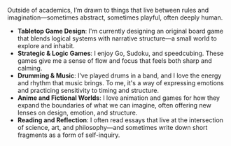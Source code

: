 Outside of academics, I’m drawn to things that live between rules and imagination—sometimes abstract, sometimes playful, often deeply human.

- **Tabletop Game Design**: I'm currently designing an original board game that blends logical systems with narrative structure—a small world to explore and inhabit.
- **Strategic & Logic Games**: I enjoy Go, Sudoku, and speedcubing. These games give me a sense of flow and focus that feels both sharp and calming.
- **Drumming & Music**: I’ve played drums in a band, and I love the energy and rhythm that music brings. To me, it's a way of expressing emotions and practicing sensitivity to timing and structure.
- **Anime and Fictional Worlds**: I love animation and games for how they expand the boundaries of what we can imagine, often offering new lenses on design, emotion, and structure.
- **Reading and Reflection**: I often read essays that live at the intersection of science, art, and philosophy—and sometimes write down short fragments as a form of self-inquiry.